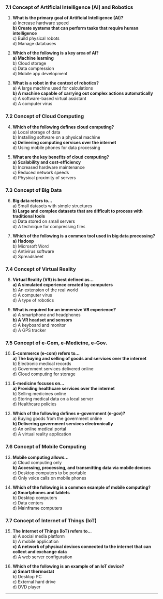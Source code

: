 ### 7.1 Concept of Artificial Intelligence (AI) and Robotics

1. **What is the primary goal of Artificial Intelligence (AI)?**  
   a) Increase hardware speed  
   **b) Create systems that can perform tasks that require human intelligence**  
   c) Build physical robots  
   d) Manage databases  

2. **Which of the following is a key area of AI?**  
   **a) Machine learning**  
   b) Cloud storage  
   c) Data compression  
   d) Mobile app development  

3. **What is a robot in the context of robotics?**  
   a) A large machine used for calculations  
   **b) A machine capable of carrying out complex actions automatically**  
   c) A software-based virtual assistant  
   d) A computer virus  

### 7.2 Concept of Cloud Computing

4. **Which of the following defines cloud computing?**  
   a) Local storage of data  
   b) Installing software on a physical machine  
   **c) Delivering computing services over the internet**  
   d) Using mobile phones for data processing  

5. **What are the key benefits of cloud computing?**  
   **a) Scalability and cost-efficiency**  
   b) Increased hardware maintenance  
   c) Reduced network speeds  
   d) Physical proximity of servers  

### 7.3 Concept of Big Data

6. **Big data refers to...**  
   a) Small datasets with simple structures  
   **b) Large and complex datasets that are difficult to process with traditional tools**  
   c) Data stored on small servers  
   d) A technique for compressing files  

7. **Which of the following is a common tool used in big data processing?**  
   **a) Hadoop**  
   b) Microsoft Word  
   c) Antivirus software  
   d) Spreadsheet  

### 7.4 Concept of Virtual Reality

8. **Virtual Reality (VR) is best defined as...**  
   **a) A simulated experience created by computers**  
   b) An extension of the real world  
   c) A computer virus  
   d) A type of robotics  

9. **What is required for an immersive VR experience?**  
   a) A smartphone and headphones  
   **b) A VR headset and sensors**  
   c) A keyboard and monitor  
   d) A GPS tracker  

### 7.5 Concept of e-Com, e-Medicine, e-Gov.

10. **E-commerce (e-com) refers to...**  
    **a) The buying and selling of goods and services over the internet**  
    b) Electronic medical records  
    c) Government services delivered online  
    d) Cloud computing for storage  

11. **E-medicine focuses on...**  
    **a) Providing healthcare services over the internet**  
    b) Selling medicines online  
    c) Storing medical data on a local server  
    d) Healthcare policies  

12. **Which of the following defines e-government (e-gov)?**  
    a) Buying goods from the government online  
    **b) Delivering government services electronically**  
    c) An online medical portal  
    d) A virtual reality application  

### 7.6 Concept of Mobile Computing

13. **Mobile computing allows...**  
    a) Cloud computing only  
    **b) Accessing, processing, and transmitting data via mobile devices**  
    c) Desktop computers to be portable  
    d) Only voice calls on mobile phones  

14. **Which of the following is a common example of mobile computing?**  
    **a) Smartphones and tablets**  
    b) Desktop computers  
    c) Data centers  
    d) Mainframe computers  

### 7.7 Concept of Internet of Things (IoT)

15. **The Internet of Things (IoT) refers to...**  
    a) A social media platform  
    b) A mobile application  
    **c) A network of physical devices connected to the internet that can collect and exchange data**  
    d) A web server configuration  

16. **Which of the following is an example of an IoT device?**  
    **a) Smart thermostat**  
    b) Desktop PC  
    c) External hard drive  
    d) DVD player  

---
